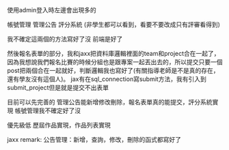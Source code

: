 使用admin登入時左邊會出現多的 

帳號管理 
管理公告 
評分系統 (非學生都可以看到，看要不要改成只有評審看得到)

我不確定這兩個的方法寫好了沒
前端是好了

然後報名表單的部分，我和jaxx把資料庫邏輯裡面的team和project合在一起了，因為我想說我們報名比賽的時候分組也是跟專案一起丟出去的，所以提交只要一個post把兩個合在一起就好，判斷邏輯我也寫好了(有關指導老師是不是真的存在，還有學友沒有這個人)。
jax有在sql_connection寫submit方法，我有引入到submit_project但是就是提交不出表單

目前可以先完善的
管理公告能新增修改刪除，報名表單真的能提交，評分系統實現
帳號管理我不確定好了沒

優先級低
歷屆作品實現，作品列表實現


jaxx remark:
公告管理：新增，查詢，修改，刪除的函式都寫好了
